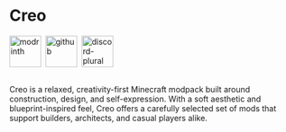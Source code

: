 <h1>Creo</h1>


<div style="display: flex; gap: 8px; align-items: center;">
  <a href="https://modrinth.com/project/creo" target="_blank" rel="noopener noreferrer">
    <img alt="modrinth" height="56" src="https://cdn.jsdelivr.net/npm/@intergrav/devins-badges@3/assets/cozy/available/modrinth_vector.svg">
  </a>
  <a href="https://github.com/BondiBen/creo" target="_blank" rel="noopener noreferrer">
    <img alt="github" height="56" src="https://cdn.jsdelivr.net/npm/@intergrav/devins-badges@3/assets/cozy/available/github_vector.svg">
  </a>
  <a href="https://discord.gg/jvD3SywZee" target="_blank" rel="noopener noreferrer">
    <img alt="discord-plural" height="56" src="https://cdn.jsdelivr.net/npm/@intergrav/devins-badges@3/assets/cozy/social/discord-plural_vector.svg">
  </a>
</div>

<br>

<p>
Creo is a relaxed, creativity-first Minecraft modpack built around construction, design, and self-expression. With a soft aesthetic and blueprint-inspired feel, Creo offers a carefully selected set of mods that support builders, architects, and casual players alike.
</p>
